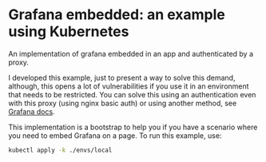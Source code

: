 # Grafana embedded: an example using Kubernetes
An implementation of grafana embedded in an app and authenticated by a proxy.

I developed this example, just to present a way to solve this demand, although, this opens a lot of vulnerabilities if you use it in an environment that needs to be restricted.
You can solve this using an authentication even with this proxy (using nginx basic auth) or using another method, see [Grafana docs](https://grafana.com/docs/grafana/latest/auth/).

This implementation is a bootstrap to help you if you have a scenario where you need to embed Grafana on a page.
To run this example, use:

```bash
kubectl apply -k ./envs/local
```

